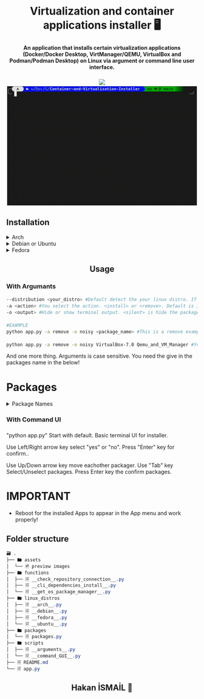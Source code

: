 <h1 align="center">Virtualization and container applications installer 🖥️</h1>

###

<h4 align="center">An application that installs certain virtualization applications (Docker/Docker Desktop, VirtManager/QEMU, VirtualBox and Podman/Podman Desktop) on Linux via argument or command line user interface.</h4>

###

<div align="center">
  <img src="./assets/arguments.gif" style="width: 500px; height: auto:">
  <img src="./assets/Command_gui.gif" style="width: 500px; height: auto;">
</div>

###

<h2 align="left">Installation</h2>
<details><summary>Arch</summary>

The initial installation of vcandy can be done by cloning the PKGBUILD and
building with makepkg:

```sh
pacman -S --needed git
git clone https://github.com/Hakanbaban53/Container-and-Virtualization-Installer.git
cd Container-and-Virtualization-Installer
makepkg -si
```

If you want to do all of this at once, we can chain the commands like so:

```sh
pacman -S --needed git && git clone https://github.com/Hakanbaban53/Container-and-Virtualization-Installer.git && cd Container-and-Virtualization-Installer && makepkg -si
```

</details>

<details><summary>Debian or Ubuntu</summary>

To install Candy on Debian or Ubuntu, it is sufficient to first clone this repository and make the build_deb_package.sh script executable and run it. 
It will automatically create and install the debian package:

```sh
apt install git
git clone https://github.com/Hakanbaban53/Container-and-Virtualization-Installer.git
cd Container-and-Virtualization-Installer
chmod +x ./build_deb_package.sh
./build_deb_package.sh
```

If you want to do all of this at once, we can chain the commands like so:

```sh
apt install git && git clone https://github.com/Hakanbaban53/Container-and-Virtualization-Installer.git && cd Container-and-Virtualization-Installer && chmod +x ./build_deb_package.sh && ./build_deb_package.sh
```

</details>

<details><summary>Fedora</summary>

To install Candy on Fedora, it is sufficient to first clone this repository and make the build_rpm_package.sh script executable and run it. 
It will automatically create and install the rpm package:

```sh
dnf install git
git clone https://github.com/Hakanbaban53/Container-and-Virtualization-Installer.git
cd Container-and-Virtualization-Installer
chmod +x ./build_rpm_package.sh
./build_rpm_package.sh
```

If you want to do all of this at once, we can chain the commands like so:

```sh
dnf install git && git clone https://github.com/Hakanbaban53/Container-and-Virtualization-Installer.git && cd Container-and-Virtualization-Installer && chmod +x ./build_rpm_package.sh && ./build_rpm_package.sh
```

</details>

###

<h2 align="center">Usage</h2>

###

<h3 align="left">With Argumants</h3>

```bash
--distribution <your_distro> #Default detect the your linux distro. If you want to another disto use this.
-a <action> #You select the action. <install> or <remove>. Default is install.
-o <output> #Hide or show terminal output. <silent> is hide the package manager and other outputs. <noisy> is show the terminal output. Default is <silent>.

#EXAMPLE
python app.py -a remove -o noisy <package_name> #This is a remove example.

python app.py -a remove -o noisy VirtualBox-7.0 Qemu_and_VM_Manager #You can use more than one package. Like this.
```

<p align="left">And one more thing. Arguments is case sensitive. You need the give in the packages name in the below!</p>

# Packages

<details><summary>Package Names</summary>

- Package names in the json and packages

```css
🗃 .
├── 📦 My_Apps
│  ├── 🗋 Visual Studio Code
│  └── 🗋 Github Desktop
├── 📦 VirtualBox-7.0
│  ├── 🗋 VirtualBox 7.0
│  └── 🗋 Virtual Box Extensions
├── 📦 Qemu_and_VM_Manager
│  ├── 🗋 QEMU
│  └── 🗋 Virtual Machine Manager
├── 📦 Docker_CLI_and_Docker_Desktop
│  ├── 🗋 Docker CLI
│  └── 🗋 Docker Desktop
└── 📦 Podman_and_Podman_Desktop
   ├── 🗋 Podman CLI
   └── 🗋 Podman Desktop
```

</details>

###

<h3 align="left">With Command UI</h3>

###

<p align="left">"python app.py" Start with default. Basic terminal UI for installer. </p>
<p align="left">Use Left/Right arrow key select "yes" or "no". Press "Enter" key for confirm..</p>
<p align="left">Use Up/Down arrow key move eachother packager. Use "Tab" key Select/Unselect packages. Press Enter key the confirm packages.</p>

###

# IMPORTANT
- Reboot for the installed Apps to appear in the App menu and work properly!

## Folder structure

```css
🗃 .
├── 🖿 assets
│  └── 🖻 preview images
├── 🖿 functions
│  ├── 🗎 __check_repository_connection__.py
│  ├── 🗎 __cli_dependencies_install__.py
│  └── 🗎 __get_os_package_manager__.py
├── 🖿 linux_distros
│  ├── 🗎 __arch__.py
│  ├── 🗎 __debian__.py
│  ├── 🗎 __fedora__.py
│  └── 🗎 __ubuntu__.py
├── 🖿 packages
│  └── 🗎 packages.py
├── 🖿 scripts
│  ├── 🗎 __arguments__.py
│  └── 🗎 __command_GUI__.py
├── 🗎 README.md
└── 🗎 app.py

```

<h2 align="center">Hakan İSMAİL 💙</h2>

###
